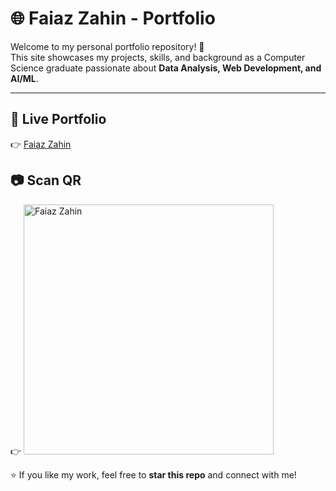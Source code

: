 # 🌐 Faiaz Zahin - Portfolio

Welcome to my personal portfolio repository! 🚀  
This site showcases my projects, skills, and background as a Computer Science graduate passionate about **Data Analysis, Web Development, and AI/ML**.

---

## 🔗 Live Portfolio
👉 [Faiaz Zahin](https://fzn011.github.io/portfolio/)

## 📷 Scan QR
👉 <img width="400" height="400" alt="Faiaz Zahin" src="https://github.com/user-attachments/assets/e722d810-f9e3-4d78-aca6-c63249fbfdaf" />

⭐ If you like my work, feel free to **star this repo** and connect with me!
